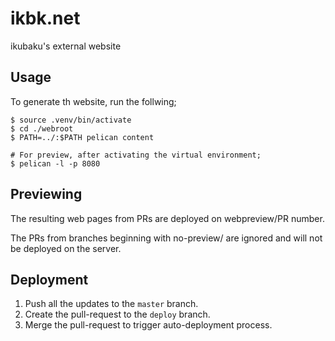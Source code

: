 # ikbk.net
ikubaku's external website

## Usage
To generate th website, run the follwing;
```
$ source .venv/bin/activate
$ cd ./webroot
$ PATH=../:$PATH pelican content

# For preview, after activating the virtual environment;
$ pelican -l -p 8080
```

## Previewing
The resulting web pages from PRs are deployed on webpreview/PR number.

The PRs from branches beginning with no-preview/ are ignored and will not be deployed on the server.

## Deployment
1. Push all the updates to the `master` branch.
2. Create the pull-request to the `deploy` branch.
3. Merge the pull-request to trigger auto-deployment process.
